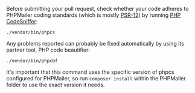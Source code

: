 Before submitting your pull request, check whether your code adheres to PHPMailer coding standards (which is mostly [PSR-12](https://www.php-fig.org/psr/psr-12/)) by running [PHP CodeSniffer](https://github.com/squizlabs/PHP_CodeSniffer):

    ./vendor/bin/phpcs

Any problems reported can probably be fixed automatically by using its partner tool, PHP code beautifier:

    ./vendor/bin/phpcbf

It's important that this command uses the specific version of phpcs configured for PHPMailer, so run `composer install` within the PHPMailer folder to use the exact version it needs.
